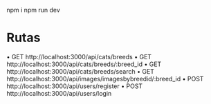 npm i
npm run dev

# Rutas
• GET http://localhost:3000/api/cats/breeds
• GET http://localhost:3000/api/cats/breeds/:breed_id
• GET http://localhost:3000/api/cats/breeds/search
• GET http://localhost:3000/api/images/imagesbybreedid/:breed_id
• POST http://localhost:3000/api/users/register
• POST http://localhost:3000/api/users/login
